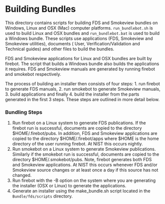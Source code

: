 #  Building Bundles

This directory contains scripts for building FDS and Smokeview bundles on Windows, Linux and OSX (Mac) computer platforms. 
`run_bundlebot.sh` is used to build Linux and OSX bundles and `run_bundlebot.bat` is used to build a Windows bundle. These scripts use applications (FDS, Smokeview and Smokeview utilities), documents ( User, Verification/Validation and Technical guides) and other files to build the bundles.

FDS and Smokeview applications for Linux and OSX bundles are built by firebot.  The script that builds a Windows bundle
also builds the applications it requires. FDS and Smokeview manuals are generated
by running firebot and smokebot respectively. 

The process of building an installer then consists of four steps: 1. run firebot to generate FDS manuals, 2. run smokebot to generate
Smokeview manuals, 3. build applications and finally 4. build the installer from the parts generated in the first 3 steps.
These steps are outlined in more detail below.

### Bundling Steps

1. Run firebot on a Linux system to generate FDS publications. If the firebot run is successful, documents are copied to the
directory $HOME/.firebot/pubs.  In addition, FDS and Smokeview applications are copied to the directory $HOME/.firebot/apps
where $HOME is the home directory of the user running firebot. At NIST this occurs nightly.
2. Run smokebot on a Linux system to generate Smokeview publications. Similarly if the smokebot run is successful, documents are copied
to the directory $HOME/.smokebot/pubs.  Note, firebot generates both FDS and Smokeview applications.
At NIST this occurs whenever FDS and/or Smokeview source changes or at least once a day if this source has not changed.
3. Run firebot with the -B option on the system where you are generating  the installer (OSX or Linux) to generate the applications. 
4. Generate an installer using the make_bundle.sh script located in the `Bundle/fds/scripts` directory.  
